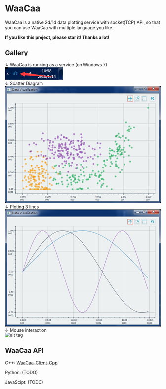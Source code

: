 # WaaCaa
WaaCaa is a native 2d/1d data plotting service with socket(TCP) API, so that you can use WaaCaa with multiple language you like.

<b>If you like this project, please star it! Thanks a lot!</b>


## Gallery
↓ WaaCaa is running as a service (on Windows 7)  
![alt tag](doc/readme_systemtray_win32.png)  
↓ Scatter Diagram  
![alt tag](doc/readme_dots.png)  
↓ Ploting 3 lines  
![alt tag](doc/readme_lines.png)  
↓ Mouse interaction  
![alt tag](doc/readme_mouse_action.gif)  


## WaaCaa API
C++: [WaaCaa-Client-Cpp](https://github.com/ImplFancy/WaaCaa-Client-Cpp)

Python: (TODO)

JavaScipt: (TODO)

